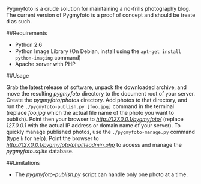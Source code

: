 Pygmyfoto is a crude solution for maintaining a no-frills photography blog.
The current version of Pygmyfoto is a proof of concept and should be treated as such.

##Requirements

* Python 2.6
* Python Image Library (On Debian, install using the `apt-get install python-imaging` command)
* Apache server with PHP

##Usage

Grab the latest release of software, unpack the downloaded archive, and move the resulting *pygmyfoto* directory to the document root of your server. Create the *pygmyfoto/photos* directory. Add photos  to that directory, and run the `./pygmyfoto-publish.py [foo.jpg]` command in the terminal (replace *foo.jpg* which the actual file name of the photo you want to publish).  Point then your browser to *http://127.0.0.1/pygmyfoto/* (replace *127.0.0.1* with the actual IP address or domain name of your server). To quickly manage published photos, use the `./pygmyfoto-manage.py` command (type `h` for help). Point the browser to *http://127.0.0.1/pygmyfoto/phpliteadmin.php*  to access and manage the *pygmyfoto.sqlite* database.

##Limitations

* The *pygmyfoto-publish.py* script can handle only one photo at a time.